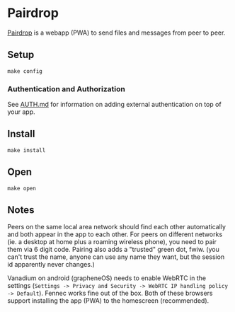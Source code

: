 # Pairdrop

[Pairdrop](https://github.com/schlagmichdoch/PairDrop) is a webapp
(PWA) to send files and messages from peer to peer.

## Setup

```
make config
```

### Authentication and Authorization

See [AUTH.md](../AUTH.md) for information on adding external authentication on
top of your app.

## Install

```
make install
```

## Open

```
make open
```

## Notes

Peers on the same local area network should find each other
automatically and both appear in the app to each other. For peers on
different networks (ie. a desktop at home plus a roaming wireless
phone), you need to pair them via 6 digit code. Pairing also adds a
"trusted" green dot, fwiw. (you can't trust the name, anyone can use
any name they want, but the session id apparently never changes.)

Vanadium on android (grapheneOS) needs to enable WebRTC in the
settings (`Settings -> Privacy and Security -> WebRTC IP handling
policy -> Default`). Fennec works fine out of the box. Both of these
browsers support installing the app (PWA) to the homescreen
(recommended).
